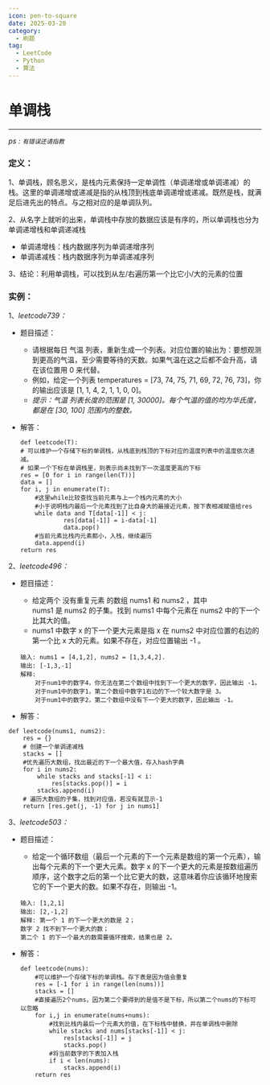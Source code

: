 ```yaml
---
icon: pen-to-square
date: 2025-03-20
category:
  - 刷题
tag:
  - LeetCode
  - Python
  - 算法
---
```



# 单调栈
---
*ps : `有错误还请指教`*
### 定义：
1、单调栈，顾名思义，是栈内元素保持一定单调性（单调递增或单调递减）的栈。这里的单调递增或递减是指的从栈顶到栈底单调递增或递减。既然是栈，就满足后进先出的特点。与之相对应的是单调队列。

2、从名字上就听的出来，单调栈中存放的数据应该是有序的，所以单调栈也分为单调递增栈和单调递减栈

* 单调递增栈：栈内数据序列为单调递增序列
* 单调递减栈：栈内数据序列为单调递减序列

3、结论：利用单调栈，可以找到从左/右遍历第一个比它小/大的元素的位置

### 实例：
1、*leetcode739：*

* 题目描述：
	* 请根据每日 气温 列表，重新生成一个列表。对应位置的输出为：要想观测到更高的气温，至少需要等待的天数。如果气温在这之后都不会升高，请在该位置用 0 来代替。
	* 例如，给定一个列表 temperatures = [73, 74, 75, 71, 69, 72, 76, 73]，你的输出应该是 [1, 1, 4, 2, 1, 1, 0, 0]。
	* *提示：气温 列表长度的范围是 [1, 30000]。每个气温的值的均为华氏度，都是在 [30, 100] 范围内的整数。*

* 解答：

	```
	def leetcode(T):
    # 可以维护一个存储下标的单调栈，从栈底到栈顶的下标对应的温度列表中的温度依次递减。
    # 如果一个下标在单调栈里，则表示尚未找到下一次温度更高的下标
    res = [0 for i in range(len(T))]
    data = []
    for i, j in enumerate(T):
        #这里while比较查找当前元素与上一个栈内元素的大小
        #小于说明栈内最后一个元素找到了比自身大的最接近元素，按下表相减赋值给res
        while data and T[data[-1]] < j:
                res[data[-1]] = i-data[-1]
                data.pop()
        #当前元素比栈内元素都小，入栈，继续遍历
        data.append(i)
    return res
	```
	
2、*leetcode496：*

* 题目描述：
	* 给定两个 没有重复元素 的数组 nums1 和 nums2 ，其中nums1 是 nums2 的子集。找到 nums1 中每个元素在 nums2 中的下一个比其大的值。
	* nums1 中数字 x 的下一个更大元素是指 x 在 nums2 中对应位置的右边的第一个比 x 大的元素。如果不存在，对应位置输出 -1 。

	```
	输入: nums1 = [4,1,2], nums2 = [1,3,4,2].
	输出: [-1,3,-1]
	解释:
    	对于num1中的数字4，你无法在第二个数组中找到下一个更大的数字，因此输出 -1。
    	对于num1中的数字1，第二个数组中数字1右边的下一个较大数字是 3。
    	对于num1中的数字2，第二个数组中没有下一个更大的数字，因此输出 -1。
	```
	
* 解答：

```
def leetcode(nums1, nums2):
    res = {}
    # 创建一个单调递减栈
    stacks = []
    #优先遍历大数组，找出最近的下一个最大值，存入hash字典
    for i in nums2:
        while stacks and stacks[-1] < i:
            res[stacks.pop()] = i
        stacks.append(i)
    # 遍历大数组的子集，找到对应值，若没有就显示-1
    return [res.get(j, -1) for j in nums1]
```

3、*leetcode503：*

* 题目描述：
	* 给定一个循环数组（最后一个元素的下一个元素是数组的第一个元素），输出每个元素的下一个更大元素。数字 x 的下一个更大的元素是按数组遍历顺序，这个数字之后的第一个比它更大的数，这意味着你应该循环地搜索它的下一个更大的数。如果不存在，则输出 -1。

	```
	输入: [1,2,1]
	输出: [2,-1,2]
	解释: 第一个 1 的下一个更大的数是 2；
	数字 2 找不到下一个更大的数； 
	第二个 1 的下一个最大的数需要循环搜索，结果也是 2。
	```
	
* 解答：

	```
	def leetcode(nums):
	    #可以维护一个存储下标的单调栈。存下表是因为值会重复
	    res = [-1 for i in range(len(nums))]
	    stacks = []
	    #直接遍历2个nums，因为第二个要得到的是值不是下标，所以第二个nums的下标可以忽略
	    for i,j in enumerate(nums+nums):
	        #找到比栈内最后一个元素大的值，在下标栈中替换，并在单调栈中删除
	        while stacks and nums[stacks[-1]] < j:
	            res[stacks[-1]] = j
	            stacks.pop()
	        #将当前数字的下表加入栈
	        if i < len(nums):
	            stacks.append(i)
	    return res
	```